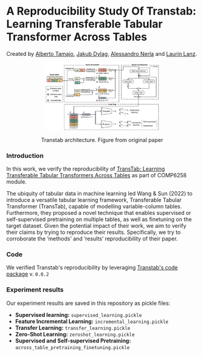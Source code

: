 # A Reproducibility Study Of Transtab: Learning Transferable Tabular Transformer Across Tables
Created by <a href="https://github.com/albertotamajo" target="_blank">Alberto Tamajo</a>, <a href="https://github.com/JakubDylag" target="_blank">Jakub Dylag</a>, <a href="" target="_blank">Alessandro Nerla</a> and <a href="" target="_blank">Laurin Lanz</a>.

<p align="center">
  <img src="https://github.com/COMP6258-Reproducibility-Challenge/TransTab-Reproducibility/blob/main/transtab.png", width="60%", height="60%"/>
  <p align="center">Transtab architecture. Figure from original paper</p>
</p>

### Introduction
In this work, we verify the reproducibility of <a href="https://arxiv.org/abs/2205.09328" target="_blank">TransTab: Learning Transferable Tabular Transformers Across Tables</a> as part of COMP6258 module.

The ubiquity of tabular data in machine learning led Wang & Sun (2022) to introduce a versatile tabular learning framework, Transferable Tabular Transformer (TransTab), capable of modelling variable-column tables. Furthermore, they proposed a novel technique that enables supervised or self-supervised pretraining on multiple tables, as well as finetuning on the target dataset. Given the potential impact of their work, we aim to verify their claims by trying to reproduce their results. Specifically, we try to corroborate the ’methods’ and ’results’ reproducibility of their paper.

### Code
We verified Transtab's reproducibility by leveraging <a href="https://github.com/RyanWangZf/transtab">Transtab's code package</a> v. `0.0.2`

### Experiment results
Our experiment results are saved in this repository as pickle files:
- **Supervised learning:** `supervised_learning.pickle`
- **Feature Incremental Learning:** `incremental_learning.pickle`
- **Transfer Learning:** `transfer_learning.pickle`
- **Zero-Shot Learning:** `zeroshot_learning.pickle`
- **Supervised and Self-supervised Pretraining:** `across_table_pretraining_finetuning.pickle`

